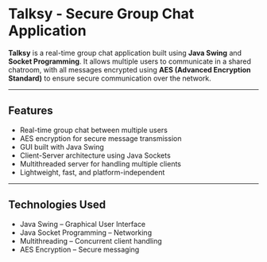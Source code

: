 # Talksy - Secure Group Chat Application

**Talksy** is a real-time group chat application built using **Java Swing** and **Socket Programming**. It allows multiple users to communicate in a shared chatroom, with all messages encrypted using **AES (Advanced Encryption Standard)** to ensure secure communication over the network.

---

## Features

- Real-time group chat between multiple users  
- AES encryption for secure message transmission  
- GUI built with Java Swing  
- Client-Server architecture using Java Sockets  
- Multithreaded server for handling multiple clients  
- Lightweight, fast, and platform-independent

---

## Technologies Used

- Java Swing – Graphical User Interface  
- Java Socket Programming – Networking  
- Multithreading – Concurrent client handling  
- AES Encryption – Secure messaging
